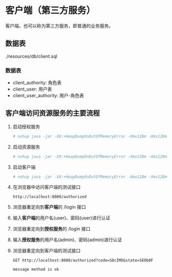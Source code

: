 # 客户端（第三方服务）

客户端，也可以称为第三方服务，即普通的业务服务。

## 数据表

./resources/db/client.sql

### 数据表

- client_authority: 角色表
- client_user: 用户表
- client_user_authority: 用户-角色表

## 客户端访问资源服务的主要流程

1. 启动授权服务
   ```bash
   # nohup java -jar -XX:+HeapDumpOnOutOfMemoryError -Xmx128m -Xms128m ./spring-security-oauth2-auth-server-0.0.1.jar > /dev/null &
   ```

2. 启动资源服务
   ```bash
   # nohup java -jar -XX:+HeapDumpOnOutOfMemoryError -Xmx128m -Xms128m ./spring-security-oauth2-resource-server-0.0.1.jar > /dev/null &
   ```

3. 启动客户端
   ```bash
   # nohup java -jar -XX:+HeapDumpOnOutOfMemoryError -Xmx128m -Xms128m ./spring-security-oauth2-client-0.0.1.jar > /dev/null &
   ```

4. 在浏览器中访问客户端的测试接口
   ```
   http://localhost:8080/authorized
   ```

5. 浏览器重定向到**客户端**的 /login 接口

6. 输入**客户端**的用户名(user)、密码(user)进行认证

7. 浏览器重定向到**授权服务**的 /login 接口

8. 输入**授权服务**的用户名(admin)、密码(admin)进行认证
   
9. 浏览器重定向到客户端的测试接口
   ```
   GET http://localhost:8080/authorized?code=S8cIMO&state=SEOb0F
   
   message method is ok
   ```
